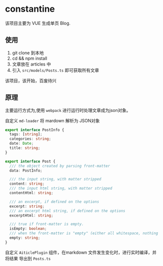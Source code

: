 # constantine

该项目主要为 VUE 生成单页 Blog.

## 使用

1. git clone 到本地
2. cd && npm install
3. 文章放在 articles 中
4. 引入 `src/models/Posts.ts` 即可获取所有文章

该项目，该开始，百废待兴

## 原理

主要运行方式为,使用 `webpack` 进行运行时处理文章成为json对象。

自定义 `md-loader` 将 mardown 解析为 JSON对象

```ts
export interface PostInfo {
  tags: [string];
  categories: string;
  date: Date;
  title: string;
}

export interface Post {
  /// the object created by parsing front-matter
  data: PostInfo;

  /// the input string, with matter stripped
  content: string;
  /// the input html string, with matter stripped
  contentHtml: string;

  /// an excerpt, if defined on the options
  excerpt: string;
  /// an excerpt html string, if defined on the options
  excerptHtml: string;

  /// true if front-matter is empty.
  isEmpty: boolean;
  /// when the front-matter is "empty" (either all whitespace, nothing at all, or just comments and no data), the original string is set on this
  empty: string;
}
```

自定义 `AiticlePlugin` 组件，在markdown 文件发生变化时，进行实时编译，并将结果 导出到 `Posts.ts`